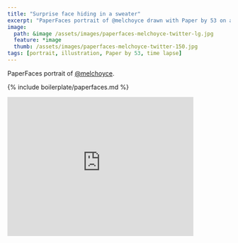 ```yaml
---
title: "Surprise face hiding in a sweater"
excerpt: "PaperFaces portrait of @melchoyce drawn with Paper by 53 on an iPad."
image: 
  path: &image /assets/images/paperfaces-melchoyce-twitter-lg.jpg 
  feature: *image
  thumb: /assets/images/paperfaces-melchoyce-twitter-150.jpg
tags: [portrait, illustration, Paper by 53, time lapse]
---
```


PaperFaces portrait of [@melchoyce](http://twitter.com/melchoyce).

{% include boilerplate/paperfaces.md %}

<iframe width="420" height="315" src="https://www.youtube.com/embed/8znOwv0XxcI" frameborder="0"> </iframe>
